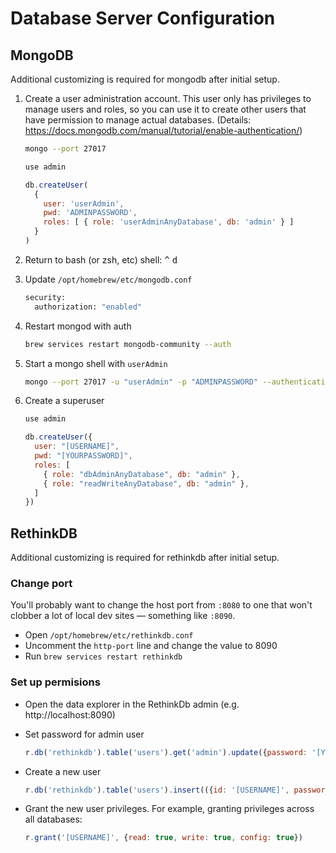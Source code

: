 # Database Server Configuration

## MongoDB

Additional customizing is required for mongodb after initial setup.

1. Create a user administration account. This user only has privileges to manage users and roles, so you can use it to create other users that have permission to manage actual databases. (Details: https://docs.mongodb.com/manual/tutorial/enable-authentication/)

    ```bash
    mongo --port 27017
    ```

    ```js
    use admin

    db.createUser(
      {
        user: 'userAdmin',
        pwd: 'ADMINPASSWORD',
        roles: [ { role: 'userAdminAnyDatabase', db: 'admin' } ]
      }
    )
    ```

2. Return to bash (or zsh, etc) shell: <kbd>^</kbd> <kbd>d</kbd>
3. Update `/opt/homebrew/etc/mongodb.conf`

    ```bash
    security:
      authorization: "enabled"
    ```

4. Restart mongod with auth

    ```bash
    brew services restart mongodb-community --auth
    ```

5. Start a mongo shell with `userAdmin`

    ```bash
    mongo --port 27017 -u "userAdmin" -p "ADMINPASSWORD" --authenticationDatabase "admin"
    ```

6. Create a superuser

    ```js
    use admin

    db.createUser({
      user: "[USERNAME]",
      pwd: "[YOURPASSWORD]",
      roles: [
        { role: "dbAdminAnyDatabase", db: "admin" },
        { role: "readWriteAnyDatabase", db: "admin" },
      ]
    })

    ```

## RethinkDB

Additional customizing is required for rethinkdb after initial setup.

### Change port

You'll probably want to change the host port from `:8080` to one that won't clobber a lot of local dev sites — something like `:8090`.

* Open `/opt/homebrew/etc/rethinkdb.conf`
* Uncomment the `http-port` line and change the value to 8090
* Run `brew services restart rethinkdb`

### Set up permisions

* Open the data explorer in the RethinkDb admin (e.g. http://localhost:8090)
* Set password for admin user

    ```js
    r.db('rethinkdb').table('users').get('admin').update({password: '[YOURPASSWORD]'})
    ```

* Create a new user

    ```js
    r.db('rethinkdb').table('users').insert(({id: '[USERNAME]', password: '[YOURPASSWORD]'})

    ```

* Grant the new user privileges. For example, granting privileges across all databases:

    ```js
    r.grant('[USERNAME]', {read: true, write: true, config: true})
    ```
